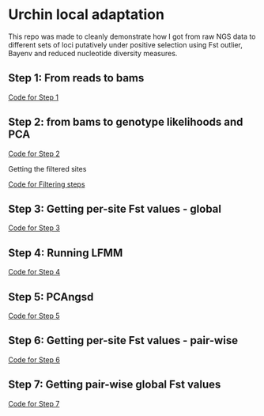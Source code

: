 # Urchin local adaptation
This repo was made to cleanly demonstrate how I got from raw NGS data to different sets of loci putatively under positive selection using Fst outlier, Bayenv and reduced nucleotide diversity measures.

## Step 1: From reads to bams

[Code for Step 1](https://github.com/Cpetak/urchin_adaptation/blob/main/Step1.md)

## Step 2: from bams to genotype likelihoods and PCA
[Code for Step 2](https://github.com/Cpetak/urchin_adaptation/blob/main/Step2.md)

Getting the filtered sites

[Code for Filtering steps](https://github.com/Cpetak/urchin_adaptation/blob/main/Filtering_steps.md)



## Step 3: Getting per-site Fst values - global
[Code for Step 3](https://github.com/Cpetak/urchin_adaptation/blob/main/Step3.md)


## Step 4: Running LFMM

[Code for Step 4](https://github.com/Cpetak/urchin_adaptation/blob/main/Step4.md)

## Step 5: PCAngsd

[Code for Step 5](https://github.com/Cpetak/urchin_adaptation/blob/main/Step5.md)

## Step 6: Getting per-site Fst values - pair-wise

[Code for Step 6](https://github.com/Cpetak/urchin_adaptation/blob/main/Step6.md)

## Step 7: Getting pair-wise global Fst values

[Code for Step 7](https://github.com/Cpetak/urchin_adaptation/blob/main/Step7.md)
